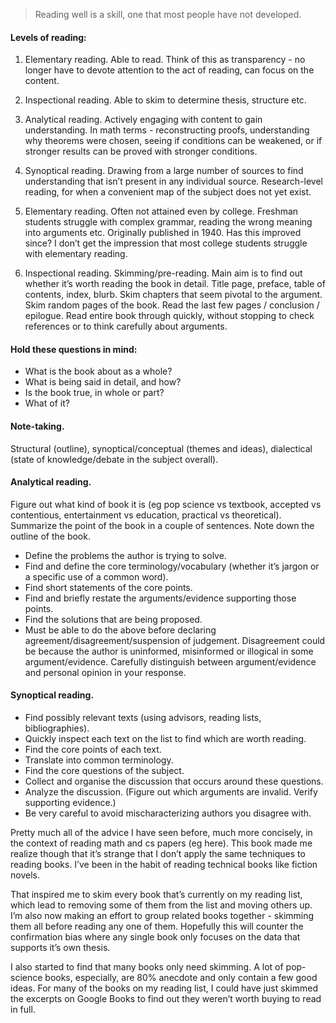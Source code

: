 > Reading well is a skill, one that most people have not developed.

#### Levels of reading:

1. Elementary reading. Able to read. Think of this as transparency - no longer have to devote attention to the act of reading, can focus on the content.

2. Inspectional reading. Able to skim to determine thesis, structure etc.

3. Analytical reading. Actively engaging with content to gain understanding. In math terms - reconstructing proofs, understanding why theorems were chosen, seeing if conditions can be weakened, or if stronger results can be proved with stronger conditions.

4. Synoptical reading. Drawing from a large number of sources to find understanding that isn’t present in any individual source. Research-level reading, for when a convenient map of the subject does not yet exist.

5. Elementary reading. Often not attained even by college. Freshman students struggle with complex grammar, reading the wrong meaning into arguments etc. Originally published in 1940. Has this improved since? I don’t get the impression that most college students struggle with elementary reading.

6. Inspectional reading. Skimming/pre-reading. Main aim is to find out whether it’s worth reading the book in detail. Title page, preface, table of contents, index, blurb. Skim chapters that seem pivotal to the argument. Skim random pages of the book. Read the last few pages / conclusion / epilogue. Read entire book through quickly, without stopping to check references or to think carefully about arguments.

#### Hold these questions in mind:
- What is the book about as a whole?
- What is being said in detail, and how?
- Is the book true, in whole or part?
- What of it?

#### Note-taking. 
Structural (outline), synoptical/conceptual (themes and ideas), dialectical (state of knowledge/debate in the subject overall).

#### Analytical reading.

Figure out what kind of book it is (eg pop science vs textbook, accepted vs contentious, entertainment vs education, practical vs theoretical).
Summarize the point of the book in a couple of sentences. Note down the outline of the book.

- Define the problems the author is trying to solve.
- Find and define the core terminology/vocabulary (whether it’s jargon or a specific use of a common word).
- Find short statements of the core points.
- Find and briefly restate the arguments/evidence supporting those points.
- Find the solutions that are being proposed.
- Must be able to do the above before declaring agreement/disagreement/suspension of judgement. Disagreement could be because the author is uninformed, misinformed or illogical in some argument/evidence. Carefully distinguish between argument/evidence and personal opinion in your response.

#### Synoptical reading.
- Find possibly relevant texts (using advisors, reading lists, bibliographies).
- Quickly inspect each text on the list to find which are worth reading.
- Find the core points of each text.
- Translate into common terminology.
- Find the core questions of the subject.
- Collect and organise the discussion that occurs around these questions.
- Analyze the discussion. (Figure out which arguments are invalid. Verify supporting evidence.)
- Be very careful to avoid mischaracterizing authors you disagree with.


Pretty much all of the advice I have seen before, much more concisely, in the context of reading math and cs papers (eg here). 
This book made me realize though that it’s strange that I don’t apply the same techniques to reading books. I’ve been in the habit of 
reading technical books like fiction novels.

That inspired me to skim every book that’s currently on my reading list, which lead to removing some of them from the list and 
moving others up. I’m also now making an effort to group related books together - skimming them all before reading any one of them. 
Hopefully this will counter the confirmation bias where any single book only focuses on the data that supports it’s own thesis.

I also started to find that many books only need skimming. A lot of pop-science books, especially, are 80% anecdote and only contain a 
few good ideas. For many of the books on my reading list, I could have just skimmed the excerpts on Google Books to find out they 
weren’t worth buying to read in full.
